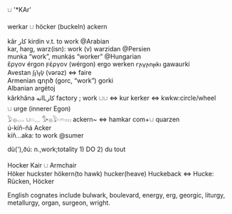 𓂓 '*KAr'    
  
werkar 𓂓 höcker (buckeln) ackern    
  
kâr كار   kirdin v.t. to work  @Arabian  
kar, harg, warz(isn): work (v) warzidan @Persien  
munka “work”, munkás “worker” @Hungarian  
ἔργον érgon  ϝέργον (wérgon) ergo werken 𐌲𐌰𐍅𐌰𐌿𐍂𐌺𐌹 gawaurki  
Avestan 𐬬𐬆𐬭𐬆𐬰‏ (vərəz) ⇔ faire  
Armenian գործ (gorc, “work”) gorki  
Albanian argëtoj  
kârkhâna انهLكار factory ; work 𓂓𓂓  ⇔ kur kerker ⇔ kwkw:circle/wheel   
𓂓 urge (innerer Egon)  
𓅱𓐍𓂋  𓂓𓏏𓈓  𓅜𓐍𓅱𓏛𓏥 ackern~   ⇔ hamkar com+𓂓  quarzen  
ú-kíñ-ñá   Acker  
kíñ...aka: to work @sumer  
  
dù('),ðú: n.,work;totality 1) DO 2) du tout  
  
  
  
Hocker Kair 𓂓 Armchair  
Höker huckster hökern(to hawk) hucker(heave) Huckeback ⇔ Hucke: Rücken, Höcker  
  
English cognates include bulwark, boulevard, energy, erg, georgic, liturgy, metallurgy, organ, surgeon, wright.